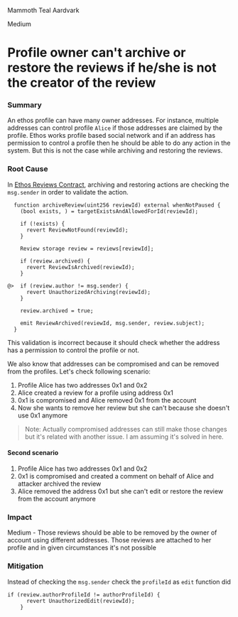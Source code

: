 Mammoth Teal Aardvark

Medium

# Profile owner can't archive or restore the reviews if he/she is not the creator of the review

### Summary

An ethos profile can have many owner addresses. For instance, multiple addresses can control profile `Alice` if those addresses are claimed by the profile. Ethos works profile based social network and if an address has permission to control a profile then he should be able to do any action in the system. But this is not the case while archiving and restoring the reviews. 

### Root Cause

In [Ethos Reviews Contract](https://github.com/sherlock-audit/2024-10-ethos-network/blob/db37b9dc2b792e245eb683d8a956bcb7ef2f1a27/ethos/packages/contracts/contracts/EthosReview.sol#L287C3-L332C4), archiving and restoring actions are checking the `msg.sender` in order to validate the action. 

```solidity
  function archiveReview(uint256 reviewId) external whenNotPaused {
    (bool exists, ) = targetExistsAndAllowedForId(reviewId);

    if (!exists) {
      revert ReviewNotFound(reviewId);
    }

    Review storage review = reviews[reviewId];

    if (review.archived) {
      revert ReviewIsArchived(reviewId);
    }

@>  if (review.author != msg.sender) {
      revert UnauthorizedArchiving(reviewId);
    }

    review.archived = true;

    emit ReviewArchived(reviewId, msg.sender, review.subject);
  }
```

This validation is incorrect because it should check whether the address has a permission to control the profile or not. 

We also know that addresses can be compromised and can be removed from the profiles. Let's check following scenario:

1. Profile Alice has two addresses 0x1 and 0x2
2. Alice created a review for a profile using address 0x1
3. 0x1 is compromised and Alice removed 0x1 from the account
4. Now she wants to remove her review but she can't because she doesn't use 0x1 anymore

> Note: Actually compromised addresses can still make those changes but it's related with another issue. I am assuming it's solved in here.

#### Second scenario

1. Profile Alice has two addresses 0x1 and 0x2
2. 0x1 is compromised and created a comment on behalf of Alice and attacker archived the review
3. Alice removed the address 0x1 but she can't edit or restore the review from the account anymore


### Impact

Medium - Those reviews should be able to be removed by the owner of account using different addresses. Those reviews are attached to her profile and in given circumstances it's not possible

### Mitigation

Instead of checking the `msg.sender` check the `profileId` as `edit` function did

```solidity
if (review.authorProfileId != authorProfileId) {
      revert UnauthorizedEdit(reviewId);
    }
```